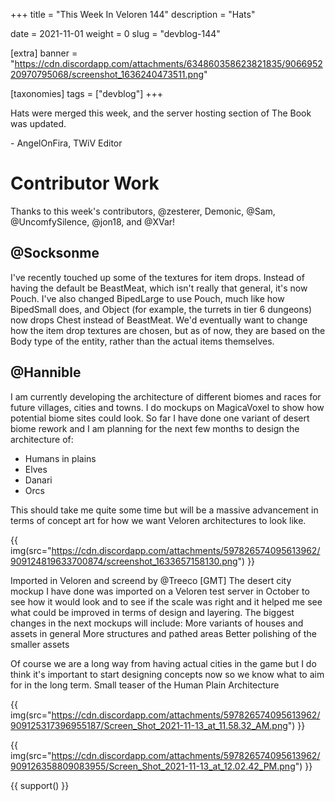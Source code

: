 +++
title = "This Week In Veloren 144"
description = "Hats"

date = 2021-11-01
weight = 0
slug = "devblog-144"

[extra]
banner = "https://cdn.discordapp.com/attachments/634860358623821835/906695220970795068/screenshot_1636240473511.png"

[taxonomies]
tags = ["devblog"]
+++

Hats were merged this week, and the server hosting section of The Book was
updated.

\- AngelOnFira, TWiV Editor

# Contributor Work

Thanks to this week's contributors, @zesterer, Demonic, @Sam, @UncomfySilence,
@jon18, and @XVar!

## @Socksonme

I've recently touched up some of the textures for item drops. Instead of having
the default be BeastMeat, which isn't really that general, it's now Pouch. I've
also changed BipedLarge to use Pouch, much like how BipedSmall does, and Object
(for example, the turrets in tier 6 dungeons) now drops Chest instead of
BeastMeat. We'd eventually want to change how the item drop textures are chosen,
but as of now, they are based on the Body type of the entity, rather than the
actual items themselves.

## @Hannible

I am currently developing the architecture of different biomes and races for future villages, cities and towns. I do mockups on MagicaVoxel to show how potential biome sites could look. 
So far I have done one variant of desert biome rework and I am planning for the next few months to design the architecture of:

- Humans in plains
- Elves
- Danari
- Orcs

This should take me quite some time but will be a massive advancement in terms
of concept art for how we want Veloren architectures to look like.

{{
    img(src="https://cdn.discordapp.com/attachments/597826574095613962/909124819633700874/screenshot_1633657158130.png")
}}

Imported in Veloren and screend by @Treeco [GMT]
The desert city mockup I have done was imported on a Veloren test server in October to see how it would look and to see if the scale was right and it helped me see what could be improved in terms of design and layering. The biggest changes in the next mockups will include: 
More variants of houses and assets in general
More structures and pathed areas
Better polishing of the smaller assets

Of course we are a long way from having actual cities in the game but I do think it's important to start designing concepts now so we know what to aim for in the long term. 
Small teaser of the Human Plain Architecture

{{
    img(src="https://cdn.discordapp.com/attachments/597826574095613962/909125317396955187/Screen_Shot_2021-11-13_at_11.58.32_AM.png")
}}

{{
    img(src="https://cdn.discordapp.com/attachments/597826574095613962/909126358809083955/Screen_Shot_2021-11-13_at_12.02.42_PM.png")
}}

{{ support() }}
